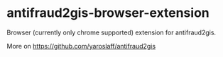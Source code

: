 # antifraud2gis-browser-extension
Browser (currently only chrome supported) extension for antifraud2gis. 

More on https://github.com/yaroslaff/antifraud2gis

